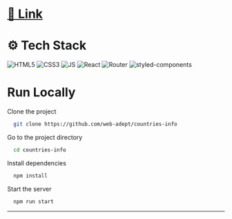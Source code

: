 
#  [🔗 Link](https://web-adept.github.io/countries-info/)





# ⚙️ Tech Stack
![HTML5](https://img.shields.io/badge/HTML5-E34F26?style=for-the-badge&logo=html5&logoColor=white) 
![CSS3](https://img.shields.io/badge/CSS3-1572B6?style=for-the-badge&logo=css3&logoColor=white)
![JS](https://img.shields.io/badge/JavaScript-323330?style=for-the-badge&logo=javascript&logoColor=F7DF1E)
![React](https://img.shields.io/badge/React-20232A?style=for-the-badge&logo=react&logoColor=61DAFB)
![Router](https://img.shields.io/badge/React_Router-CA4245?style=for-the-badge&logo=react-router&logoColor=white)
![styled-components](https://img.shields.io/badge/styled--components-DB7093?style=for-the-badge&logo=styled-components&logoColor=white)
# Run Locally

Clone the project

```bash
  git clone https://github.com/web-adept/countries-info
```

Go to the project directory

```bash
  cd countries-info
```

Install dependencies

```bash
  npm install
```

Start the server

```bash
  npm run start
```
___
